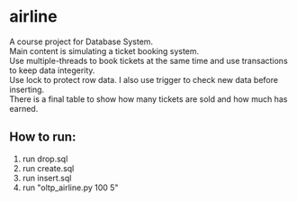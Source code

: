 # airline 
A course project for Database System.      
Main content is simulating a ticket booking system.          
Use multiple-threads to book tickets at the same time and use transactions to keep data integerity.         
Use lock to protect row data. I also use trigger to check new data before inserting.        
There is a final table to show how many tickets are sold and how much has earned.          

## How to run:           
1) run drop.sql             
2) run create.sql            
3) run insert.sql            
4) run "oltp_airline.py  100  5"           
